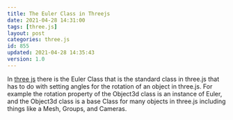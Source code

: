 ```yaml
---
title: The Euler Class in Threejs
date: 2021-04-28 14:31:00
tags: [three.js]
layout: post
categories: three.js
id: 855
updated: 2021-04-28 14:35:43
version: 1.0
---
```


In [three js](https://threejs.org/) there is the Euler Class that is the standard class in three.js that has to do with setting angles for the rotation of an object in three.js. For example the rotation property of the Object3d class is an instance of Euler, and the Object3d class is a base Class for many objects in three.js including things like a Mesh, Groups, and Cameras.

<!-- more -->
